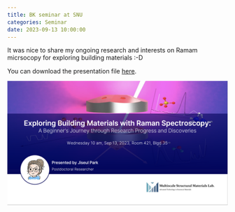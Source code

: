 ```yaml
---
title: BK seminar at SNU
categories: Seminar
date: 2023-09-13 10:00:00
---
```

It was nice to share my ongoing research and interests on Ramam micrsocopy for exploring building materials :-D

You can download the presentation file [here](assets/pdfs/BK-seminar.pdf).

![image](assets/images/BK-seminar.png)

